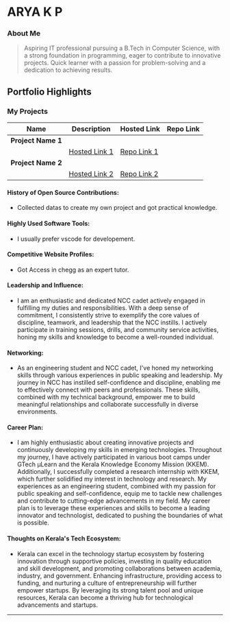 # ARYA K P

### About Me

> Aspiring IT professional pursuing a B.Tech in Computer Science, with a strong foundation in
programming, eager to contribute to innovative projects. Quick learner with a passion for
problem-solving and a dedication to achieving results.


## Portfolio Highlights

### My Projects

| Name                | Description                                                               | Hosted Link                              | Repo Link                                                      |
|---------------------|---------------------------------------------------------------------------|------------------------------------------|----------------------------------------------------------------|
| **Project Name 1**  | 
                                | [Hosted Link 1](https://github.com/Aryakp1/liveCodeMate)    | [Repo Link 1](https://github.com/Aryakp1/liveCodeMate)             |
| **Project Name 2**  |
                                 | [Hosted Link 2](https://github.com/Aryakp1/QuizApp)    | [Repo Link 2](https://github.com/Aryakp1/QuizApp)                   |



#### History of Open Source Contributions:

- Collected datas to create my own project and got practical knowledge.


#### Highly Used Software Tools:

- I usually prefer vscode for developement.

#### Competitive Website Profiles:

- Got Access in chegg as an expert tutor.

#### Leadership and Influence:

- I am an enthusiastic and dedicated NCC cadet actively engaged in fulfilling my duties and responsibilities. With a deep sense of commitment, I consistently strive to exemplify the core values of discipline, teamwork, and leadership that the NCC instills. I actively participate in training sessions, drills, and community service activities, honing my skills and knowledge to become a well-rounded individual.

#### Networking:

- As an engineering student and NCC cadet, I've honed my networking skills through various experiences in public speaking and leadership. My journey in NCC has instilled self-confidence and discipline, enabling me to effectively connect with peers and professionals. These skills, combined with my technical background, empower me to build meaningful relationships and collaborate successfully in diverse environments.

#### Career Plan:

- I am highly enthusiastic about creating innovative projects and continuously developing my skills in emerging technologies. Throughout my journey, I have actively participated in various boot camps under GTech µLearn and the Kerala Knowledge Economy Mission (KKEM). Additionally, I successfully completed a research internship with KKEM, which further solidified my interest in technology and research. My experiences as an engineering student, combined with my passion for public speaking and self-confidence, equip me to tackle new challenges and contribute to cutting-edge advancements in my field. My career plan is to leverage these experiences and skills to become a leading innovator and technologist, dedicated to pushing the boundaries of what is possible. 

#### Thoughts on Kerala's Tech Ecosystem:

- Kerala can excel in the technology startup ecosystem by fostering innovation through supportive policies, investing in quality education and skill development, and promoting collaborations between academia, industry, and government. Enhancing infrastructure, providing access to funding, and nurturing a culture of entrepreneurship will further empower startups. By leveraging its strong talent pool and unique resources, Kerala can become a thriving hub for technological advancements and startups.


>
>> 

---

